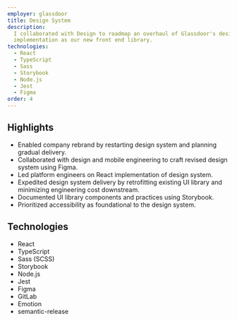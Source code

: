 ```yaml
---
employer: glassdoor
title: Design System
description:
  I collaborated with Design to roadmap an overhaul of Glassdoor's design system, and led its
  implementation as our new front end library.
technologies:
  - React
  - TypeScript
  - Sass
  - Storybook
  - Node.js
  - Jest
  - Figma
order: 4
---
```


## Highlights

- Enabled company rebrand by restarting design system and planning gradual delivery.
- Collaborated with design and mobile engineering to craft revised design system using Figma.
- Led platform engineers on React implementation of design system.
- Expedited design system delivery by retrofitting existing UI library and minimizing engineering
  cost downstream.
- Documented UI library components and practices using Storybook.
- Prioritized accessibility as foundational to the design system.

## Technologies

- React
- TypeScript
- Sass (SCSS)
- Storybook
- Node.js
- Jest
- Figma
- GitLab
- Emotion
- semantic-release
